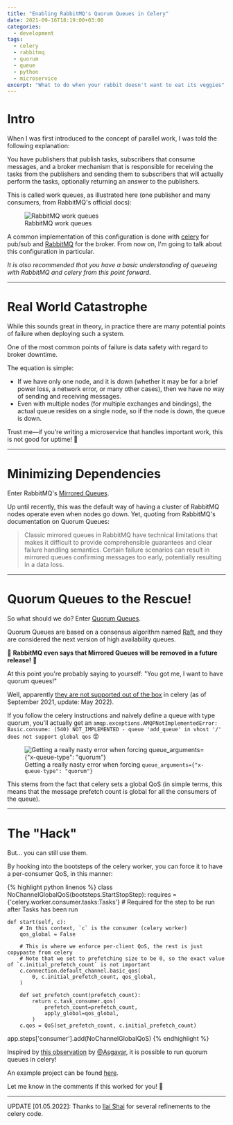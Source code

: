 ```yaml
---
title: "Enabling RabbitMQ's Quorum Queues in Celery"
date: 2021-09-16T18:19:00+03:00
categories:
  - development
tags:
  - celery
  - rabbitmq
  - quorum
  - queue
  - python
  - microservice
excerpt: "What to do when your rabbit doesn't want to eat its veggies"
---
```


# Intro

When I was first introduced to the concept of parallel work, I was told the following explanation:

You have publishers that publish tasks, subscribers that consume messages, and a broker mechanism that is responsible for receiving the tasks from the publishers and sending them to subscribers that will actually perform the tasks, optionally returning an answer to the publishers.

This is called work queues, as illustrated here (one publisher and many consumers, from RabbitMQ's official docs):

<figure class="align-left">
  <img src="{{ site.url }}{{ site.baseurl }}/assets/images/2021-09-15-enabling-rabbitmq-quorum-queues-in-celery/rabbitmq-work-queue.png" alt="RabbitMQ work queues">
  <figcaption>RabbitMQ work queues</figcaption>
</figure>

A common implementation of this configuration is done with [celery][celery] for pub/sub and [RabbitMQ][rabbitmq] for the broker. From now on, I'm going to talk about this configuration in particular.

_It is also recommended that you have a basic understanding of queueing with RabbitMQ and celery from this point forward._

---

# Real World Catastrophe

While this sounds great in theory, in practice there are many potential points of failure when deploying such a system.

One of the most common points of failure is data safety with regard to broker downtime.

The equation is simple:

- If we have only one node, and it is down (whether it may be for a brief power loss, a network error, or many other cases), then we have no way of sending and receiving messages.
- Even with multiple nodes (for multiple exchanges and bindings), the actual queue resides on a single node, so if the node is down, the queue is down.

Trust me—if you're writing a microservice that handles important work, this is not good for uptime! 🥺

---

# Minimizing Dependencies

Enter RabbitMQ's [Mirrored Queues][rabbitmq-mirrored-queues].

Up until recently, this was the default way of having a cluster of RabbitMQ nodes operate even when nodes go down. Yet, quoting from RabbitMQ's documentation on Quorum Queues:

> Classic mirrored queues in RabbitMQ have technical limitations that makes it difficult to provide comprehensible guarantees and clear failure handling semantics. Certain failure scenarios can result in mirrored queues confirming messages too early, potentially resulting in a data loss.

---

# Quorum Queues to the Rescue!

So what should we do? Enter [Quorum Queues][rabbitmq-quorum-queues].

Quorum Queues are based on a consensus algorithm named [Raft][raft], and they are considered the next version of high availability queues.

🚨 **RabbitMQ even says that Mirrored Queues will be removed in a future release!** 🚨

At this point you're probably saying to yourself: "You got me, I want to have quorum queues!"

Well, apparently [they are not supported out of the box][celery-quorum-ticket] in celery (as of September 2021, update: May 2022).

If you follow the celery instructions and naively define a queue with type quorum, you'll actually get an `amqp.exceptions.AMQPNotImplementedError: Basic.consume: (540) NOT_IMPLEMENTED - queue 'add_queue' in vhost '/' does not support global qos` 😵

<figure class="align-left">
  <img src="{{ site.url }}{{ site.baseurl }}/assets/images/2021-09-15-enabling-rabbitmq-quorum-queues-in-celery/celery-global-qos-error.png" alt='Getting a really nasty error when forcing queue_arguments={"x-queue-type": "quorum"}'>
  <figcaption>Getting a really nasty error when forcing <code>queue_arguments={"x-queue-type": "quorum"}</code></figcaption>
</figure>

This stems from the fact that celery sets a global QoS (in simple terms, this means that the message prefetch count is global for all the consumers of the queue).

---

# The "Hack"

But... you can still use them.

By hooking into the bootsteps of the celery worker, you can force it to have a per-consumer QoS, in this manner:

{% highlight python linenos %}
class NoChannelGlobalQoS(bootsteps.StartStopStep):
    requires = {'celery.worker.consumer.tasks:Tasks'}  # Required for the step to be run after Tasks has been run

    def start(self, c):
        # In this context, `c` is the consumer (celery worker)
        qos_global = False

        # This is where we enforce per-client QoS, the rest is just copypaste from celery
        # Note that we set to prefetching size to be 0, so the exact value of `c.initial_prefetch_count` is not important
        c.connection.default_channel.basic_qos(
            0, c.initial_prefetch_count, qos_global,
        )

        def set_prefetch_count(prefetch_count):
            return c.task_consumer.qos(
                prefetch_count=prefetch_count,
                apply_global=qos_global,
            )
        c.qos = QoS(set_prefetch_count, c.initial_prefetch_count)


app.steps['consumer'].add(NoChannelGlobalQoS)
{% endhighlight %}

Inspired by [this observation][asgavar-comment] by [@Asgavar][asgavar], it is possible to run quorum queues in celery!

An example project can be found [here][quorum-queues-with-celery].

Let me know in the comments if this worked for you! 🤠

---

UPDATE [01.05.2022]: Thanks to [Ilai Shai][ilsh] for several refinements to the celery code.

[celery]: https://docs.celeryproject.org/en/stable/
[rabbitmq]: https://pypi.org/project/cryptography/
[rabbitmq-mirrored-queues]: https://www.rabbitmq.com/ha.html
[rabbitmq-quorum-queues]: https://www.rabbitmq.com/quorum-queues.html
[raft]: https://raft.github.io/
[celery-quorum-ticket]: https://github.com/celery/celery/issues/6067
[asgavar]: https://github.com/Asgavar
[asgavar-comment]: https://github.com/celery/celery/issues/6067#issuecomment-724001426
[quorum-queues-with-celery]: https://github.com/liorp/quorum_queues_with_celery
[ilsh]: https://www.linkedin.com/in/ilai-shai
